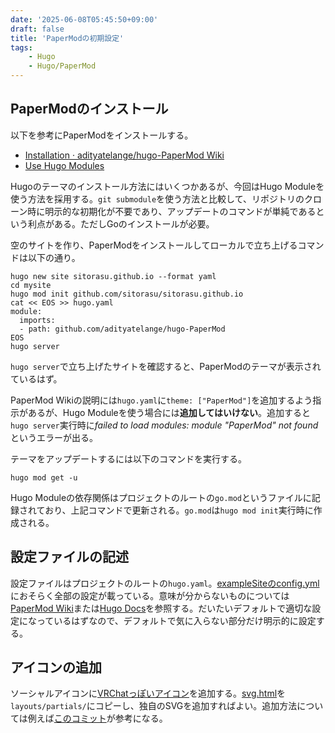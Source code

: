 ```yaml
---
date: '2025-06-08T05:45:50+09:00'
draft: false
title: 'PaperModの初期設定'
tags:
    - Hugo
    - Hugo/PaperMod
---
```


## PaperModのインストール

以下を参考にPaperModをインストールする。

- [Installation · adityatelange/hugo-PaperMod Wiki](https://github.com/adityatelange/hugo-PaperMod/wiki/Installation)
- [Use Hugo Modules](https://gohugo.io/hugo-modules/use-modules/)

Hugoのテーマのインストール方法にはいくつかあるが、今回はHugo Moduleを使う方法を採用する。`git submodule`を使う方法と比較して、リポジトリのクローン時に明示的な初期化が不要であり、アップデートのコマンドが単純であるという利点がある。ただしGoのインストールが必要。

空のサイトを作り、PaperModをインストールしてローカルで立ち上げるコマンドは以下の通り。

```
hugo new site sitorasu.github.io --format yaml
cd mysite
hugo mod init github.com/sitorasu/sitorasu.github.io
cat << EOS >> hugo.yaml
module:
  imports:
  - path: github.com/adityatelange/hugo-PaperMod
EOS
hugo server
```

`hugo server`で立ち上げたサイトを確認すると、PaperModのテーマが表示されているはず。

PaperMod Wikiの説明には`hugo.yaml`に`theme: ["PaperMod"]`を追加するよう指示があるが、Hugo Moduleを使う場合には**追加してはいけない**。追加すると`hugo server`実行時に*failed to load modules: module "PaperMod" not found*というエラーが出る。

テーマをアップデートするには以下のコマンドを実行する。

```
hugo mod get -u
```

Hugo Moduleの依存関係はプロジェクトのルートの`go.mod`というファイルに記録されており、上記コマンドで更新される。`go.mod`は`hugo mod init`実行時に作成される。

## 設定ファイルの記述

設定ファイルはプロジェクトのルートの`hugo.yaml`。[exampleSiteのconfig.yml](https://github.com/adityatelange/hugo-PaperMod/blob/exampleSite/config.yml)におそらく全部の設定が載っている。意味が分からないものについては[PaperMod Wiki](https://github.com/adityatelange/hugo-PaperMod/wiki)または[Hugo Docs](https://gohugo.io/configuration/)を参照する。だいたいデフォルトで適切な設定になっているはずなので、デフォルトで気に入らない部分だけ明示的に設定する。

## アイコンの追加

ソーシャルアイコンに[VRChatっぽいアイコン](https://tabler.io/icons/icon/badge-vr)を追加する。[svg.html](https://github.com/adityatelange/hugo-PaperMod/blob/master/layouts/partials/svg.html)を`layouts/partials/`にコピーし、独自のSVGを追加すればよい。追加方法については例えば[このコミット](https://github.com/adityatelange/hugo-PaperMod/commit/d3bc6af9b66cd160aff5b7ecc7ab19c9b8a34c03)が参考になる。